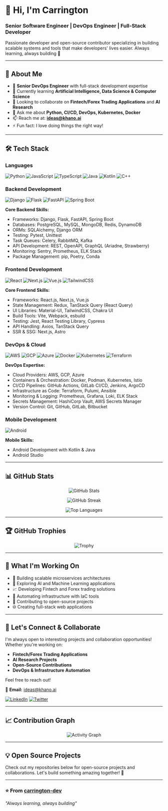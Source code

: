 # 👋 Hi, I'm Carrington

### Senior Software Engineer | DevOps Engineer | Full-Stack Developer

Passionate developer and open-source contributor specializing in building scalable systems and tools that make developers' lives easier. Always learning, always building 🚀

---

## 🚀 About Me

- 💼 **Senior DevOps Engineer** with full-stack development expertise
- 🌱 Currently learning **Artificial Intelligence, Data Science & Computer Science**
- 👯 Looking to collaborate on **Fintech/Forex Trading Applications** and **AI Research**
- 💬 Ask me about **Python, CI/CD, DevOps, Kubernetes, Docker**
- 📫 Reach me at: **[ideas@khano.ai](mailto:ideas@khano.ai)**
- ⚡ Fun fact: I love doing things the right way!

---

## 🛠️ Tech Stack

### Languages
![Python](https://img.shields.io/badge/-Python-3776AB?style=flat-square&logo=python&logoColor=white)
![JavaScript](https://img.shields.io/badge/-JavaScript-F7DF1E?style=flat-square&logo=javascript&logoColor=black)
![TypeScript](https://img.shields.io/badge/-TypeScript-3178C6?style=flat-square&logo=typescript&logoColor=white)
![Java](https://img.shields.io/badge/-Java-007396?style=flat-square&logo=java&logoColor=white)
![Kotlin](https://img.shields.io/badge/-Kotlin-7F52FF?style=flat-square&logo=kotlin&logoColor=white)
![C++](https://img.shields.io/badge/-C++-00599C?style=flat-square&logo=cplusplus&logoColor=white)

### Backend Development
![Django](https://img.shields.io/badge/-Django-092E20?style=flat-square&logo=django&logoColor=white)
![Flask](https://img.shields.io/badge/-Flask-000000?style=flat-square&logo=flask&logoColor=white)
![FastAPI](https://img.shields.io/badge/-FastAPI-009688?style=flat-square&logo=fastapi&logoColor=white)
![Spring Boot](https://img.shields.io/badge/-Spring_Boot-6DB33F?style=flat-square&logo=spring-boot&logoColor=white)

**Core Backend Skills:**
- Frameworks: Django, Flask, FastAPI, Spring Boot
- Databases: PostgreSQL, MySQL, MongoDB, Redis, DynamoDB
- ORMs: SQLAlchemy, Django ORM
- Testing: Pytest, Unittest
- Task Queues: Celery, RabbitMQ, Kafka
- API Development: REST, OpenAPI, GraphQL (Ariadne, Strawberry)
- Monitoring: Sentry, Prometheus, ELK Stack
- Package Management: pip, Poetry, Conda

### Frontend Development
![React](https://img.shields.io/badge/-React-61DAFB?style=flat-square&logo=react&logoColor=black)
![Next.js](https://img.shields.io/badge/-Next.js-000000?style=flat-square&logo=next.js&logoColor=white)
![Vue.js](https://img.shields.io/badge/-Vue.js-4FC08D?style=flat-square&logo=vue.js&logoColor=white)
![TailwindCSS](https://img.shields.io/badge/-TailwindCSS-06B6D4?style=flat-square&logo=tailwind-css&logoColor=white)

**Core Frontend Skills:**
- Frameworks: React.js, Next.js, Vue.js
- State Management: Redux, TanStack Query (React Query)
- UI Libraries: Material-UI, TailwindCSS, Chakra UI
- Build Tools: Vite, Webpack, esbuild
- Testing: Jest, React Testing Library, Cypress
- API Handling: Axios, TanStack Query
- SSR & SSG: Next.js, Astro

### DevOps & Cloud
![AWS](https://img.shields.io/badge/-AWS-232F3E?style=flat-square&logo=amazon-aws&logoColor=white)
![GCP](https://img.shields.io/badge/-GCP-4285F4?style=flat-square&logo=google-cloud&logoColor=white)
![Azure](https://img.shields.io/badge/-Azure-0078D4?style=flat-square&logo=microsoft-azure&logoColor=white)
![Docker](https://img.shields.io/badge/-Docker-2496ED?style=flat-square&logo=docker&logoColor=white)
![Kubernetes](https://img.shields.io/badge/-Kubernetes-326CE5?style=flat-square&logo=kubernetes&logoColor=white)
![Terraform](https://img.shields.io/badge/-Terraform-7B42BC?style=flat-square&logo=terraform&logoColor=white)

**DevOps Expertise:**
- Cloud Providers: AWS, GCP, Azure
- Containers & Orchestration: Docker, Podman, Kubernetes, Istio
- CI/CD Pipelines: GitHub Actions, GitLab CI/CD, Jenkins, ArgoCD
- Infrastructure as Code: Terraform, Pulumi, Ansible
- Monitoring & Logging: Prometheus, Grafana, Loki, ELK Stack
- Secrets Management: HashiCorp Vault, AWS Secrets Manager
- Version Control: Git, GitHub, GitLab, Bitbucket

### Mobile Development
![Android](https://img.shields.io/badge/-Android-3DDC84?style=flat-square&logo=android&logoColor=white)

**Mobile Skills:**
- Android Development with Kotlin & Java
- Android Studio

---

## 📊 GitHub Stats

<div align="center">

![GitHub Stats](https://github-readme-stats.vercel.app/api?username=carrington-dev&show_icons=true&theme=radical&hide_border=true&count_private=true)

![GitHub Streak](https://github-readme-streak-stats.herokuapp.com/?user=carrington-dev&theme=radical&hide_border=true)

![Top Languages](https://github-readme-stats.vercel.app/api/top-langs/?username=carrington-dev&layout=compact&theme=radical&hide_border=true&langs_count=8)

</div>

---

## 🏆 GitHub Trophies

<div align="center">

![Trophy](https://github-profile-trophy.vercel.app/?username=carrington-dev&theme=radical&no-frame=true&no-bg=false&margin-w=4&row=1)

</div>

---

## 💼 What I'm Working On

- 🚀 Building scalable microservices architectures
- 🤖 Exploring AI and Machine Learning applications
- 📈 Developing Fintech and Forex trading solutions
- 🔧 Automating infrastructure with IaC tools
- 📝 Contributing to open-source projects
- 🌐 Creating full-stack web applications

---

## 🤝 Let's Connect & Collaborate

I'm always open to interesting projects and collaboration opportunities! Whether you're working on:
- **Fintech/Forex Trading Applications**
- **AI Research Projects**
- **Open-Source Contributions**
- **DevOps & Infrastructure Automation**

Feel free to reach out!

📧 **Email:** [ideas@khano.ai](mailto:ideas@khano.ai)

[![LinkedIn](https://img.shields.io/badge/-LinkedIn-0077B5?style=flat-square&logo=linkedin&logoColor=white)](https://linkedin.com/in/carrington-dev)
[![Twitter](https://img.shields.io/badge/-Twitter-1DA1F2?style=flat-square&logo=twitter&logoColor=white)](https://twitter.com/carrington_dev)

---

## 📈 Contribution Graph

<div align="center">

![Activity Graph](https://github-readme-activity-graph.vercel.app/graph?username=carrington-dev&theme=redical&hide_border=true)

</div>

---

## 💡 Open Source Projects

Check out my repositories below for open-source projects and collaborations. Let's build something amazing together! 🚀

---

### ⭐️ From [carrington-dev](https://github.com/carrington-dev)

*"Always learning, always building"*
